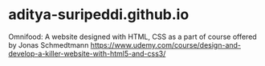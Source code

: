 # aditya-suripeddi.github.io
Omnifood: A website designed with HTML, CSS  as a part of course offered by Jonas Schmedtmann https://www.udemy.com/course/design-and-develop-a-killer-website-with-html5-and-css3/
